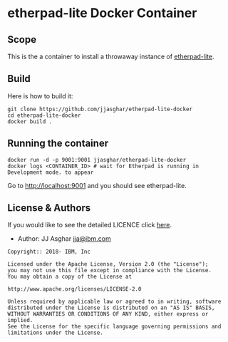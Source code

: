 # etherpad-lite Docker Container

## Scope

This is the a container to install a throwaway instance of [etherpad-lite](https://github.com/ether/etherpad-lite).


## Build

Here is how to build it:

```shell
git clone https://github.com/jjasghar/etherpad-lite-docker
cd etherpad-lite-docker
docker build .
```

## Running the container

```shell
docker run -d -p 9001:9001 jjasghar/etherpad-lite-docker
docker logs <CONTAINER_ID> # wait for Etherpad is running in Development mode. to appear
```

Go to <http://localhost:9001> and you should see etherpad-lite.

## License & Authors

If you would like to see the detailed LICENCE click [here](./LICENCE).

- Author: JJ Asghar <jja@ibm.com>

```text
Copyright:: 2018- IBM, Inc

Licensed under the Apache License, Version 2.0 (the "License");
you may not use this file except in compliance with the License.
You may obtain a copy of the License at

http://www.apache.org/licenses/LICENSE-2.0

Unless required by applicable law or agreed to in writing, software
distributed under the License is distributed on an "AS IS" BASIS,
WITHOUT WARRANTIES OR CONDITIONS OF ANY KIND, either express or implied.
See the License for the specific language governing permissions and
limitations under the License.
```
